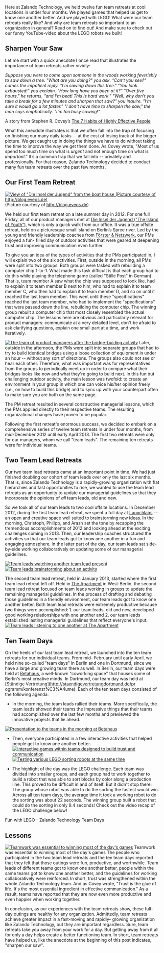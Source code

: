 <!--
.. title: Team Management Technology - Fun Retreats
.. slug: team-management-technology-fun-team-retreats
.. date: 2013-05-10 12:18:37
.. tags: events
.. author: Martin Bell
.. image: fun-retreats_teaser.jpg
-->

Here at Zalando Technology, we held twelve
fun team retreats at cool locations in under four months. We played games that
helped us get to know one another better. And we played with LEGO! What were
our team retreats really like? And why are team retreats so important to an
organization in general? Read on to find out! And make sure to check out our
funny YouTube-video about the LEGO robots we built!

<!-- TEASER_END -->

## Sharpen Your Saw

Let me start with a quick anecdote I once read that illustrates the importance of team retreats rather vividly: 

_Suppose you were to come upon someone in the woods working feverishly to saw down a tree.
"What are you doing?" you ask.
"Can’t you see?" comes the impatient reply. "I’m sawing down this tree."
"You look exhausted!" you exclaim. "How long have you been at it?"
"Over five hours," he returns, "and I’m beat! This is hard work."
"Well, why don’t you take a break for a few minutes and sharpen that saw?" you inquire. "I’m sure it would go a lot faster."
"I don’t have time to sharpen the saw," the man says emphatically. "I’m too busy sawing!"_

A story from Stephen R. Covey’s [The 7 Habits of Highly Effective People](http://en.wikipedia.org/wiki/The_Seven_Habits_of_Highly_Effective_People)

What this anecdote illustrates is that we often fall into the trap of focusing
on finishing our many daily tasks -- at the cost of losing track of the bigger
picture. We get caught up in doing the things we have to do without taking the
time to improve the way we get them done. As Covey wrote, "Most of us spend
too much time on what is _urgent_ and not enough time on what is _important_."
It’s a common trap that we fall into -- privately and professionally. For that
reason, Zalando Technology decided to conduct many fun team retreats over the
past few months.

## Our First Team Retreat
[![View of "Die Insel der Jugend" from the boat house (Picture courtesy of http://blog.eveos.de)](/files/2013/05/Insel-Berlin-Boote-300x225.jpg)](/files/2013/05/Insel-Berlin-Boote-300x225.jpg)
(Picture courtesy of http://blog.eveos.de) 

We held our first team retreat on a late summer day in 2012. For one full Friday, all of our product managers met
at [Die Insel der Jugend ("The Island of Youth")](http://inselberlintreptow.blogspot.de/p/sommergarten.html), which is
only a quick walk from our office. It was a true offsite retreat, held on a
picturesque small island on Berlin’s Spree river. Led by the young and
friendly leadership coaches from [Förster & Netzwerk](http://www.foersterundnetzwerk.de/Home.html), our PMs enjoyed a fun-
filled day of outdoor activities that were geared at deepening trust and
improving communication even further.

To give you an idea of the types of
activities that the PMs participated in, I will explain two of the six
activities. First, outside in the morning, all PMs were split into two groups.
Both groups were tasked with rebuilding a computer chip 1-to-1. What made this
task difficult is that each group had to do this while playing the telephone
game (called "Stille Post" in German). That is, team member A saw what the
chip was supposed to look like, had to explain it to team member B next to
him, who had to explain it to team member C, who then had to explain it to
team member D, and so on until it reached the last team member. This went
until these "specifications" reached the last team member, who had to
implement the "specifications" that were passed down the line, rebuilding the
computer chip. The winning group rebuilt a computer chip that most closely
resembled the actual computer chip. The lessons here are obvious and
particularly relevant for product managers: communicate at a very detailed
level, don't be afraid to ask clarifying questions, explain one small part at
a time, and work iteratively.

[![The team of product managers after the bridge-buiding activity](/files/2013/05/Screen-Shot-2013-05-10-at-8.07.39-AM.png)](/files/2013/05/Screen-Shot-2013-05-10-at-8.07.39-AM.png)
Later, outside in the afternoon, the PMs were split into separate groups that had to try to
build identical bridges using a loose collection of equipment in under an hour
-- without any sort of directions. The groups also could not see or hear each
other. Therefore, what was important was for representatives from the groups
to periodically meet up in order to compare what their bridges looks like now
and what they're going to build next. In this fun but challenging outdoor
activity, the main lesson was twofold: to create an environment in your group
in which one can voice his/her opinion freely (i.e., on how to build this
bridge) and to sync up with your counterpart often to make sure you are both
on the same page.

The PM retreat resulted in several constructive managerial
lessons, which the PMs applied directly to their respective teams. The
resulting organizational changes have proven to be popular.

Following the
first retreat's enormous success, we decided to embark on a comprehensive
series of twelve team retreats in under four months, from mid-December 2012
until early April 2013. The first two retreats were only for our managers,
whom we call "team leads". The remaining ten retreats were for individual
teams.

## Two Team Lead Retreats
Our two team lead retreats came at an important point in time. We had just finished doubling our cohort of team leads over only the last six months. That is, since Zalando Technology is a rapidly-growing organization with flat hierarchies and fast opportunities to rise, we wanted to use the team lead retreats as an opportunity to update our managerial guidelines so that they incorporate the opinions of _all_ team leads, old and new.

So we took all of our team leads to two cool offsite locations. In December 2012, during the first team lead retreat, we spent a full day at [Launchlabs](http://www.launchlabs.de/launch.html) -- an open and creative space well suited to brainstorming new ideas. In the morning, Christoph, Philipp, and Arash set the tone by recapping the tremendous accomplishments of 2012 and looking ahead at the exciting challenges coming in 2013. Then, our leadership coaches structured the activities so that our team leads got to know one another in a fun and engaging atmosphere. In the latter part of the day, our team leads sat side-by-side working collaboratively on updating some of our managerial guidelines. 

[![Team leads watching another team lead present](/files/2013/05/Screen-Shot-2013-05-06-at-2.40.02-PM.png)](/files/2013/05/Screen-Shot-2013-05-06-at-2.40.02-PM.png)
[![Team leads brainstorming about an activity](/files/2013/05/Screen-Shot-2013-05-06-at-2.42.39-PM.png)](/files/2013/05/Screen-Shot-2013-05-06-at-2.42.39-PM.png)

The second team lead retreat, held in January 2013, started where the first
team lead retreat left off. Held in [The Apartment](http://www.the-apartment-berlin.de/) 
in West-Berlin, the second team lead retreat focused on team leads
working in groups to update the remaining managerial guidelines. In the
process of drafting and debating those guidelines in a friendly environment,
our team leads got to know one another better. Both team lead retreats were
extremely productive because two things were accomplished: 1. our team leads,
old and new, developed good working relationships with one another and 2. our
team leads established lasting managerial guidelines that reflect everyone's
input.
[![Team leads listening to one another at The Apartment](/files/2013/05/Screen-Shot-2013-05-08-at-1.03.01-AM.png)](/files/2013/05/Screen-Shot-2013-05-08-at-1.03.01-AM.png)

## Ten Team Days
On the heels of our last team lead retreat, we
launched into the ten team retreats for our individual teams. From mid-
February until early April, we held nine so-called "team days" in Berlin and
one in Dortmund, since we have a large and growing team there as well. In
Berlin, our team days were held at [Betahaus](http://betahaus.de/about-3/?lang=en), 
a well-known "coworking
space" that houses some of Berlin's most creative minds. In Dortmund, our team
day was held at [Ständige Vertretung](http://staendigevertretungdortmund.de/pr
ogramm/konferenzr%C3%A4ume). Each of the ten team days consisted of the
following agenda:

  * In the morning, the team leads rallied their teams. More specifically, the team leads showed their teams the impressive things that their teams had accomplished over the last few months and previewed the innovative projects that lie ahead.

[![Presentation to the teams in the morning at Betahaus](/files/2013/05/Screen-Shot-2013-05-06-at-4.32.53-PM.png)](/files/2013/05/Screen-Shot-2013-05-06-at-4.32.53-PM.png) 

  * Then, everyone participated in a few interactive activities that helped people get to know one another better.
[![Interactive games within teams designed to build trust and communication](/files/2013/05/Screen-Shot-2013-05-06-at-4.28.24-PM.png)](/files/2013/05/Screen-Shot-2013-05-06-at-4.28.24-PM.png)
[![Testing various LEGO sorting robots at the same time](/files/2013/05/Screen-Shot-2013-05-06-at-4.32.05-PM.png)](/files/2013/05/Screen-Shot-2013-05-06-at-4.32.05-PM.png)

  * The highlight of the day was the LEGO challenge. Each team was divided into smaller groups, and each group had to work together to build a robot that was able to sort blocks by color along a production line. This proved to be difficult in and of itself. But it didn't stop there: The group whose robot was able to do the sorting the fastest would win. Across all ten team days, the average time it took a working robot to do the sorting was about 22 seconds. The winning group built a robot that could do the sorting in only 9.4 seconds! Check out the video recap of the LEGO challenge below!

Fun with LEGO - Zalando Technology Team Days

## Lessons
[![Teamwork was essential to winning most of the day's games](/files/2013/05/Screen-Shot-2013-05-06-at-4.29.54-PM.png)](/files/2013/05/Screen-Shot-2013-05-06-at-4.29.54-PM.png)
Teamwork was essential to winning most of the day's games The people who
participated in the two team lead retreats and the ten team days reported that
they felt that those outings were fun, productive, and worthwhile. Team leads
of different teams got to know one another better, people within the same
teams got to know one another better, and the guidelines for working
collaboratively were reinforced. In short, trust was strengthened within the
whole Zalando Technology team. And as Covey wrote, "Trust is the glue of life.
It's the most essential ingredient in effective communication." As a result,
teams have reported that they are now even more productive and even happier
when working together.

In conclusion, as our experiences with the team
retreats show, these full-day outings are healthy for any organization.
Admittedly, team retreats achieve greater impact in a fast-moving and rapidly-
growing organization like Zalando Technology, but they are important
regardless. Sure, team retreats take you away from your work for a day. But
getting away from it all for only a day helps create a better functioning
team. In short, team retreats have helped us, like the anecdote at the
beginning of this post indicates, "sharpen our saw".

